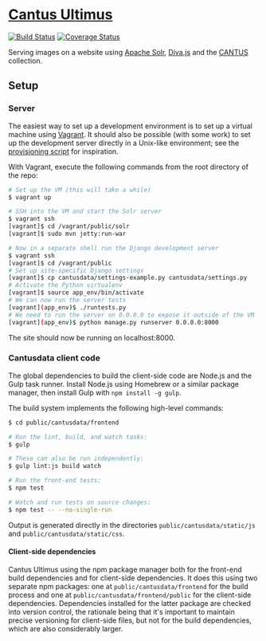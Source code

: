 # [Cantus Ultimus](http://cantus.simssa.ca/)

[![Build Status](https://travis-ci.org/DDMAL/cantus.svg?branch=develop)](https://travis-ci.org/DDMAL/cantus) [![Coverage Status](https://coveralls.io/repos/github/DDMAL/cantus/badge.svg?branch=develop)](https://coveralls.io/github/DDMAL/cantus?branch=develop)

Serving images on a website using [Apache Solr](http://lucene.apache.org/solr/), [Diva.js](https://ddmal.github.io/diva.js/) and the [CANTUS](http://cantusdatabase.org/) collection.


## Setup

### Server

The easiest way to set up a development environment is to set up a virtual machine using [Vagrant](https://www.vagrantup.com/). It should also be possible (with some work) to set up the development server directly in a Unix-like environment; see the [provisioning script](https://github.com/DDMAL/cantus/blob/develop/etc/provision/setup.sh) for inspiration.

With Vagrant, execute the following commands from the root directory of the repo:

```sh
# Set up the VM (this will take a while)
$ vagrant up

# SSH into the VM and start the Solr server
$ vagrant ssh
[vagrant]$ cd /vagrant/public/solr
[vagrant]$ sudo mvn jetty:run-war

# Now in a separate shell run the Django development server
$ vagrant ssh
[vagrant]$ cd /vagrant/public
# Set up site-specific Django settings
[vagrant]$ cp cantusdata/settings-example.py cantusdata/settings.py
# Activate the Python virtualenv
[vagrant]$ source app_env/bin/activate
# We can now run the server tests
[vagrant](app_env)$ ./runtests.py
# We need to run the server on 0.0.0.0 to expose it outside of the VM
[vagrant](app_env)$ python manage.py runserver 0.0.0.0:8000
```

The site should now be running on localhost:8000.

### Cantusdata client code

The global dependencies to build the client-side code are Node.js and the Gulp task runner. Install Node.js using Homebrew or a similar package manager, then install Gulp with `npm install -g gulp`.

The build system implements the following high-level commands:

```sh
$ cd public/cantusdata/frontend

# Run the lint, build, and watch tasks:
$ gulp

# These can also be run independently:
$ gulp lint:js build watch

# Run the front-end tests:
$ npm test

# Watch and run tests on source changes:
$ npm test -- --no-single-run
```

Output is generated directly in the directories `public/cantusdata/static/js` and `public/cantusdata/static/css`.

#### Client-side dependencies

Cantus Ultimus using the npm package manager both for the front-end build dependencies and for client-side dependencies. It does this using two separate npm packages: one at `public/cantusdata/frontend` for the build process and one at `public/cantusdata/frontend/public` for the client-side dependencies. Dependencies installed for the latter package are checked into version control, the rationale being that it's important to maintain precise versioning for client-side files, but not for the build dependencies, which are also considerably larger.

